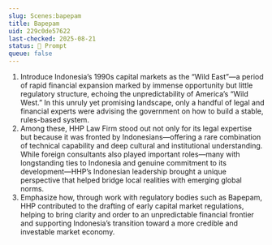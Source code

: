 ```yaml
---
slug: Scenes:bapepam
title: Bapepam
uid: 229c0de57622
last-checked: 2025-08-21
status: 💬 Prompt
queue: false
---
```

1. Introduce Indonesia’s 1990s capital markets as the “Wild East”—a period of rapid financial expansion marked by immense opportunity but little regulatory structure, echoing the unpredictability of America’s “Wild West.” In this unruly yet promising landscape, only a handful of legal and financial experts were advising the government on how to build a stable, rules-based system.
2. Among these, HHP Law Firm stood out not only for its legal expertise but because it was fronted by Indonesians—offering a rare combination of technical capability and deep cultural and institutional understanding. While foreign consultants also played important roles—many with longstanding ties to Indonesia and genuine commitment to its development—HHP’s Indonesian leadership brought a unique perspective that helped bridge local realities with emerging global norms.
3. Emphasize how, through work with regulatory bodies such as Bapepam, HHP contributed to the drafting of early capital market regulations, helping to bring clarity and order to an unpredictable financial frontier and supporting Indonesia’s transition toward a more credible and investable market economy.
